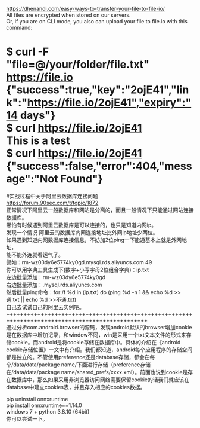 https://dhenandi.com/easy-ways-to-transfer-your-file-to-file-io/  
All files are encrypted when stored on our servers.  
Or, if you are on CLI mode, you also can upload your file to file.io with this command:  

$ curl -F "file=@/your/folder/file.txt" https://file.io  
{"success":true,"key":"2ojE41","link":"https://file.io/2ojE41","expiry":"14 days"}  
$ curl https://file.io/2ojE41  
This is a test  
$ curl https://file.io/2ojE41  
{"success":false,"error":404,"message":"Not Found"}  
==============================================================================================  
#实战过程中关于阿里云数据库连接问题  
https://forum.90sec.com/t/topic/1872  
正常情况下阿里云一般数据库和网站是分离的，而且一般情况下只能通过网站连接数据库。  
哪怕有时候遇到阿里云数据库是可以连接的，也只是知道内网ip。  
发现一个情况 阿里云的数据库内网连接地址比外网ip地址少两位。  
如果遇到知道内网数据库连接信息，不妨加2位ping一下能通基本上就是外网地址，  
能不能外连就看运气了。  
譬如：rm-wz03dy6e5774ky0gd.mysql.rds.aliyuncs.com 49  
你可以用字典工具生成下(数字+小写字母2位组合字典)：ip.txt  
左边批量添加：rm-wz03dy6e5774ky0gd  
右边批量添加：.mysql.rds.aliyuncs.com  
然后批量ping命令：for /f %d in (ip.txt) do (ping %d -n 1 && echo %d >>通.txt || echo %d >>不通.txt)  
自己去试试自己的阿里云实例吧。  
+++++++++++++++++++++++++++++++++++++++++++++++++++++++++++++++++++++++++++++++++++++++++++++++  
通过分析com.android.browser的源码，发现android默认的browser增加cookie是在数据库中增加记录，和window不同，win是采用一个txt文本文件的形式来存储cookie。而android是将cookie存储在数据库中。具体的介绍在《android cookie存储位置》一文中有介绍。我们都知道，android每个应用程序的存储空间都是独立的。不管使用preference还是database存储，都会在每个/data/data/package name/下面进行存储（preference存储在/data/data/package name/shared_prefs/xxxx.xml）。前面也说到cookie是存在数据库中，那么如果采用非浏览器访问网络需要保留cookie的话我们就应该在database中建立cookies表，并且存入相应的cookies数据。    

        
pip uninstall onnxruntime  
pip install onnxruntime==1.14.0  
windows 7 + python 3.8.10 (64bit)  
你可以尝试一下。  
